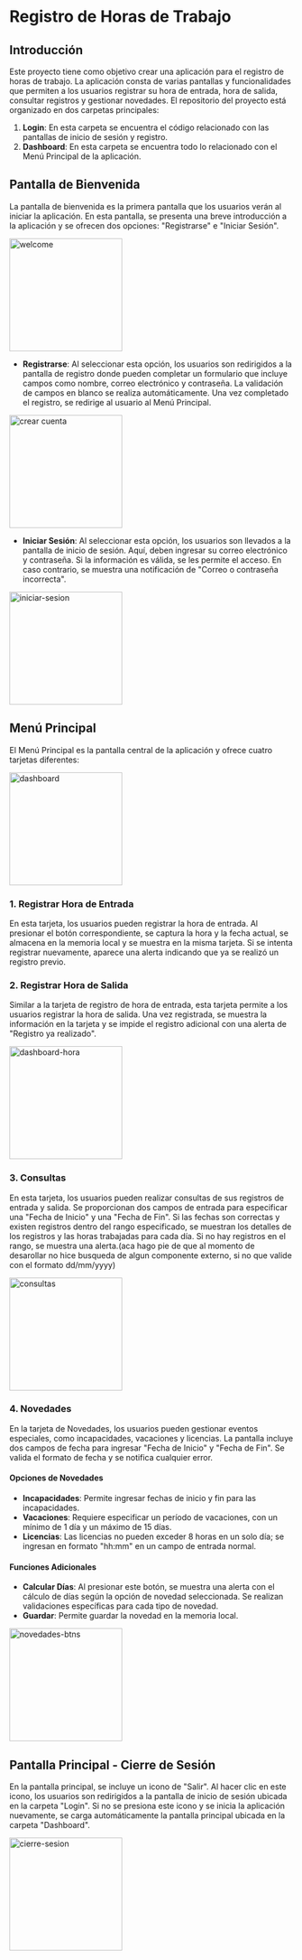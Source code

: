 # Registro de Horas de Trabajo

## Introducción
Este proyecto tiene como objetivo crear una aplicación para el registro de horas de trabajo. La aplicación consta de varias pantallas y funcionalidades que permiten a los usuarios registrar su hora de entrada, hora de salida, consultar registros y gestionar novedades. El repositorio del proyecto está organizado en dos carpetas principales:

1. **Login**: En esta carpeta se encuentra el código relacionado con las pantallas de inicio de sesión y registro.
2. **Dashboard**: En esta carpeta se encuentra todo lo relacionado con el Menú Principal de la aplicación.


## Pantalla de Bienvenida
La pantalla de bienvenida es la primera pantalla que los usuarios verán al iniciar la aplicación. En esta pantalla, se presenta una breve introducción a la aplicación y se ofrecen dos opciones: "Registrarse" e "Iniciar Sesión".

<img src="https://github.com/luismiguelro/ConstruccionLuisMiguel/assets/101124184/602d1204-1c06-4822-8f1c-4d36ee26bf7f" alt="welcome" width="200">

- **Registrarse**: Al seleccionar esta opción, los usuarios son redirigidos a la pantalla de registro donde pueden completar un formulario que incluye campos como nombre, correo electrónico y contraseña. La validación de campos en blanco se realiza automáticamente. Una vez completado el registro, se redirige al usuario al Menú Principal.
<img src="https://github.com/luismiguelro/ConstruccionLuisMiguel/assets/101124184/c18b8404-279a-4a58-820d-6b03418912ea" alt="crear cuenta" width="200">

- **Iniciar Sesión**: Al seleccionar esta opción, los usuarios son llevados a la pantalla de inicio de sesión. Aquí, deben ingresar su correo electrónico y contraseña. Si la información es válida, se les permite el acceso. En caso contrario, se muestra una notificación de "Correo o contraseña incorrecta".
<img src="https://github.com/luismiguelro/ConstruccionLuisMiguel/assets/101124184/3e24ec56-9200-4997-9e9b-cdead179ef18" alt="iniciar-sesion" width="200">

## Menú Principal
El Menú Principal es la pantalla central de la aplicación y ofrece cuatro tarjetas diferentes:

<img src="https://github.com/luismiguelro/ConstruccionLuisMiguel/assets/101124184/2b903db1-2937-4435-ad87-f7b764c2a416" alt="dashboard" width="200">

### 1. Registrar Hora de Entrada
En esta tarjeta, los usuarios pueden registrar la hora de entrada. Al presionar el botón correspondiente, se captura la hora y la fecha actual, se almacena en la memoria local y se muestra en la misma tarjeta. Si se intenta registrar nuevamente, aparece una alerta indicando que ya se realizó un registro previo.

### 2. Registrar Hora de Salida
Similar a la tarjeta de registro de hora de entrada, esta tarjeta permite a los usuarios registrar la hora de salida. Una vez registrada, se muestra la información en la tarjeta y se impide el registro adicional con una alerta de "Registro ya realizado".

<img src="https://github.com/luismiguelro/ConstruccionLuisMiguel/assets/101124184/dd416f2b-20bc-4dac-ba8b-3463e2a63190" alt="dashboard-hora" width="200">

### 3. Consultas
En esta tarjeta, los usuarios pueden realizar consultas de sus registros de entrada y salida. Se proporcionan dos campos de entrada para especificar una "Fecha de Inicio" y una "Fecha de Fin". Si las fechas son correctas y existen registros dentro del rango especificado, se muestran los detalles de los registros y las horas trabajadas para cada día. Si no hay registros en el rango, se muestra una alerta.(aca hago pie de que al momento de desarollar no hice busqueda de algun componente externo, si no que valide con el formato dd/mm/yyyy)

<img src="https://github.com/luismiguelro/ConstruccionLuisMiguel/assets/101124184/735bad6a-102d-498f-8854-f151211da09d" alt="consultas" width="200">

### 4. Novedades
En la tarjeta de Novedades, los usuarios pueden gestionar eventos especiales, como incapacidades, vacaciones y licencias. La pantalla incluye dos campos de fecha para ingresar "Fecha de Inicio" y "Fecha de Fin". Se valida el formato de fecha y se notifica cualquier error.

#### Opciones de Novedades
- **Incapacidades**: Permite ingresar fechas de inicio y fin para las incapacidades.
- **Vacaciones**: Requiere especificar un período de vacaciones, con un mínimo de 1 día y un máximo de 15 días.
- **Licencias**: Las licencias no pueden exceder 8 horas en un solo día; se ingresan en formato "hh:mm" en un campo de entrada normal.

#### Funciones Adicionales
- **Calcular Días**: Al presionar este botón, se muestra una alerta con el cálculo de días según la opción de novedad seleccionada. Se realizan validaciones específicas para cada tipo de novedad.
- **Guardar**: Permite guardar la novedad en la memoria local.
  
<img src="https://github.com/luismiguelro/ConstruccionLuisMiguel/assets/101124184/b09a440d-9f86-4193-a3bd-f3e67e0b28a6" alt="novedades-btns" width="200">

## Pantalla Principal - Cierre de Sesión
En la pantalla principal, se incluye un icono de "Salir". Al hacer clic en este icono, los usuarios son redirigidos a la pantalla de inicio de sesión ubicada en la carpeta "Login". Si no se presiona este icono y se inicia la aplicación nuevamente, se carga automáticamente la pantalla principal ubicada en la carpeta "Dashboard".

<img src="https://github.com/luismiguelro/ConstruccionLuisMiguel/assets/101124184/f06c81d7-dda9-46c0-85ff-f9f71f631ba9" alt="cierre-sesion" width="200">




